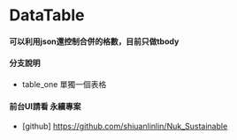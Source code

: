 # DataTable
#### 可以利用json還控制合併的格數，目前只做tbody

#### 分支說明
- table_one 單獨一個表格

#### 前台UI請看 永續專案
- [github] https://github.com/shiuanlinlin/Nuk_Sustainable